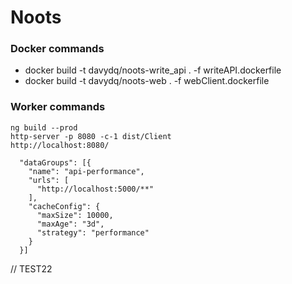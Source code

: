 # Noots

### Docker commands

* docker build -t davydq/noots-write_api . -f writeAPI.dockerfile
* docker build -t davydq/noots-web . -f webClient.dockerfile

### Worker commands
```
ng build --prod
http-server -p 8080 -c-1 dist/Client
http://localhost:8080/

  "dataGroups": [{
    "name": "api-performance",
    "urls": [
      "http://localhost:5000/**"
    ],
    "cacheConfig": {
      "maxSize": 10000,
      "maxAge": "3d",
      "strategy": "performance"
    }
  }]
```

  // TEST22
